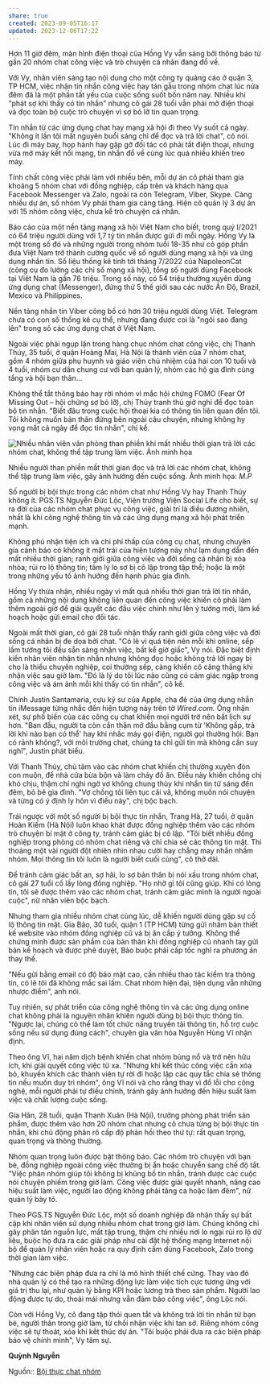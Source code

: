 ```yaml
---
share: true
created: 2023-09-05T16:17
updated: 2023-12-06T17:22
---
```

Hơn 11 giờ đêm, màn hình điện thoại của Hồng Vy vẫn sáng bởi thông báo từ gần 20 nhóm chat công việc và trò chuyện cá nhân đang đổ về.

Với Vy, nhân viên sáng tạo nội dung cho một công ty quảng cáo ở quận 3, TP HCM, việc nhận tin nhắn công việc hay tán gẫu trong nhóm chat lúc nửa đêm đã là một phần tất yếu của cuộc sống suốt bốn năm nay. Nhiều khi "phát sợ khi thấy có tin nhắn" nhưng cô gái 28 tuổi vẫn phải mở điện thoại và đọc toàn bộ cuộc trò chuyện vì sợ bỏ lỡ tin quan trọng.

Tin nhắn từ các ứng dụng chat hay mạng xã hội đi theo Vy suốt cả ngày. "Không ít lần tôi mất nguyên buổi sáng chỉ để đọc và trả lời chat", cô nói. Lúc đi máy bay, họp hành hay gặp gỡ đối tác cô phải tắt điện thoại, nhưng vừa mở máy kết nối mạng, tin nhắn đổ về cùng lúc quá nhiều khiến treo máy.

Tính chất công việc phải làm với nhiều bên, mỗi dự án cô phải tham gia khoảng 5 nhóm chat với đồng nghiệp, cấp trên và khách hàng qua Facebook Messenger và Zalo, ngoài ra còn Telegram, Viber, Skype. Càng nhiều dự án, số nhóm Vy phải tham gia càng tăng. Hiện cô quản lý 3 dự án với 15 nhóm công việc, chưa kể trò chuyện cá nhân.

Báo cáo của một nền tảng mạng xã hội Việt Nam cho biết, trong quý I/2021 có 64 triệu người dùng với 1,7 tỷ tin nhắn được gửi đi mỗi ngày. Hồng Vy là một trong số đó và những người trong nhóm tuổi 18-35 như cô góp phần đưa Việt Nam trở thành cường quốc về số người dùng mạng xã hội và ứng dụng nhắn tin. Số liệu thống kê tính tới tháng 7/2022 của NapoleonCat (công cụ đo lường các chỉ số mạng xã hội), tổng số người dùng Facebook tại Việt Nam là gần 76 triệu. Trong số này, có 54 triệu thường xuyên dùng ứng dụng chat (Messenger), đứng thứ 5 thế giới sau các nước Ấn Độ, Brazil, Mexico và Philippines.

Nền tảng nhắn tin Viber công bố có hơn 30 triệu người dùng Việt. Telegram chưa có con số thống kê cụ thể, nhưng đang được coi là "ngôi sao đang lên" trong số các ứng dụng chat ở Việt Nam.

Ngoài việc phải ngụp lặn trong hàng chục nhóm chat công việc, chị Thanh Thúy, 35 tuổi, ở quận Hoàng Mai, Hà Nội là thành viên của 7 nhóm chat, gồm 4 nhóm giữa phụ huynh và giáo viên chủ nhiệm của hai con 10 tuổi và 4 tuổi, nhóm cư dân chung cư với ban quản lý, nhóm các hộ gia đình cùng tầng và hội bạn thân...

Không thể tắt thông báo hay rời nhóm vì mắc hội chứng FOMO (Fear Of Missing Out – hội chứng sợ bỏ lỡ), chị Thúy tranh thủ giờ nghỉ để đọc toàn bộ tin nhắn. "Biết đâu trong cuộc hội thoại kia có thông tin liên quan đến tôi. Tôi không muốn bản thân đứng bên ngoài câu chuyện, nhưng không hy vọng mất cả ngày để đọc tin nhắn", chị kể.

 ![Nhiều nhân viên văn phòng than phiền khi mất nhiều thời gian trả lời các nhóm chat, không thể tập trung làm việc. Ảnh minh họa](https://i1-giadinh.vnecdn.net/2022/08/04/901c35715ae898b6c1f9-5872-1659630652.jpg?w=680&h=0&q=100&dpr=1&fit=crop&s=afiaCQDdNXjlJkJHvV0TlA)

Nhiều người than phiền mất thời gian đọc và trả lời các nhóm chat, không thể tập trung làm việc, gây ảnh hưởng đến cuộc sống. Ảnh minh họa: _M.P_

Số người bị bội thực trong các nhóm chat như Hồng Vy hay Thanh Thúy không ít. PGS.TS Nguyễn Đức Lộc, Viện trưởng Viện Social Life cho biết, sự ra đời của các nhóm chat phục vụ công việc, giải trí là điều đương nhiên, nhất là khi công nghệ thông tin và các ứng dụng mạng xã hội phát triển mạnh.

Không phủ nhận tiện ích và chi phí thấp của công cụ chat, nhưng chuyên gia cảnh báo có không ít mặt trái của hiện tượng này như lạm dụng dẫn đến mất nhiều thời gian; ranh giới giữa công việc và đời sống cá nhân bị xóa nhòa; rủi ro lộ thông tin; tâm lý lo sợ bị cô lập trong tập thể; hoặc là một trong những yếu tố ảnh hưởng đến hạnh phúc gia đình.

Hồng Vy thừa nhận, nhiều ngày vì mất quá nhiều thời gian trả lời tin nhắn, gồm cả những nội dung không liên quan đến công việc khiến cô phải làm thêm ngoài giờ để giải quyết các đầu việc chính như lên ý tưởng mới, làm kế hoạch hoặc gửi email cho đối tác.

Ngoài mất thời gian, cô gái 28 tuổi nhận thấy ranh giới giữa công việc và đời sống cá nhân bị đe dọa bởi chat. "Có lẽ vì quá tiện nên mỗi khi online, sếp lầm tưởng tôi đều sẵn sàng nhận việc, bất kể giờ giấc", Vy nói. Đặc biệt định kiến nhân viên nhận tin nhắn nhưng không đọc hoặc không trả lời ngay bị cho là thiếu chuyên nghiệp, coi thường sếp, càng khiến cô căng thẳng khi nhận việc sau giờ làm. "Đó là lý do tôi lúc nào cũng có cảm giác ngập trong công việc và ám ảnh mỗi khi thấy có tin nhắn", cô kể.

Chính Justin Santamaria, cựu kỹ sư của Apple, cha đẻ của ứng dụng nhắn tin iMessage từng nhắc đến hiện tượng này trên tờ _Wired.com._ Ông nhận xét, sự phổ biến của các công cụ chat khiến mọi người trở nên bất lịch sự hơn. "Ban đầu, người ta còn cẩn thận mở đầu bằng cụm từ 'Không gấp, trả lời khi nào bạn có thể' hay khi nhấc máy gọi điện, người gọi thường hỏi: Bạn có rảnh không?, với môi trường chat, chúng ta chỉ gửi tin mà không cần suy nghĩ", Justin phát biểu.

Với Thanh Thúy, chú tâm vào các nhóm chat khiến chị thường xuyên đón con muộn, để nhà cửa bừa bộn và làm cháy đồ ăn. Điều này khiến chồng chị khó chịu, thậm chí nghi ngờ vợ không chung thủy khi nhắn tin từ sáng đến đêm, bỏ bê gia đình. "Vợ chồng tôi liên tục cãi vã, không muốn nói chuyện và từng có ý định ly hôn vì điều này", chị bộc bạch.

Trái ngược với một số người bị bội thực tin nhắn, Trang Hà, 27 tuổi, ở quận Hoàn Kiếm (Hà Nội) luôn khao khát được đồng nghiệp thêm vào các nhóm trò chuyện bí mật ở công ty, tránh cảm giác bị cô lập. "Tôi biết nhiều đồng nghiệp trong phòng có nhóm chat riêng và chỉ chia sẻ các thông tin mật. Thi thoảng một vài người đột nhiên nhìn nhau cười hay chẳng may nhắn nhầm nhóm. Mọi thông tin tôi luôn là người biết cuối cùng", cô thở dài.

Để tránh cảm giác bất an, sợ hãi, lo sợ bản thân bị nói xấu trong nhóm chat, cô gái 27 tuổi cố lấy lòng đồng nghiệp. "Họ nhờ gì tôi cũng giúp. Khi có lòng tin, tôi sẽ được thêm vào các nhóm chat, tránh cảm giác mình là người ngoài cuộc", nữ nhân viên bộc bạch.

Nhưng tham gia nhiều nhóm chat cùng lúc, dễ khiến người dùng gặp sự cố lộ thông tin mật. Gia Bảo, 30 tuổi, quận 1 (TP HCM) từng gửi nhầm bản thiết kế website vào nhóm đồng nghiệp cũ và bị ăn cắp ý tưởng. Không thể chứng minh được sản phẩm của bản thân khi đồng nghiệp cũ nhanh tay gửi bản kế hoạch và được phê duyệt, Bảo buộc phải cấp tốc nghĩ ra phương án thay thế.

"Nếu gửi bằng email có độ bảo mật cao, cần nhiều thao tác kiểm tra thông tin, có lẽ tôi đã không mắc sai lầm. Chat nhóm hiện đại, tiện dụng vẫn những nhược điểm", anh nói.

Tuy nhiên, sự phát triển của công nghệ thông tin và các ứng dụng online chat không phải là nguyên nhân khiến người dùng bị bội thực thông tin. "Ngược lại, chúng có thể làm tốt chức năng truyền tải thông tin, hỗ trợ cuộc sống nếu sử dụng đúng cách", chuyên gia văn hóa Nguyễn Hùng Vĩ nhận định.

Theo ông Vĩ, hai năm dịch bệnh khiến chat nhóm bùng nổ và trở nên hữu ích, khi giải quyết công việc từ xa. "Nhưng khi kết thúc công việc cần xóa bỏ, khuyến khích các thành viên tự rời đi hoặc lập các quy tắc chia sẻ thông tin nếu muốn duy trì nhóm", ông Vĩ nói và cho rằng thay vì đổ lỗi cho công nghệ, mỗi người phải tự điều chỉnh, tránh gây ảnh hưởng đến hiệu suất làm việc và chất lượng cuộc sống.

Gia Hân, 28 tuổi, quận Thanh Xuân (Hà Nội), trưởng phòng phát triển sản phẩm, được thêm vào hơn 20 nhóm chat nhưng cô chưa từng bị bội thực tin nhắn, khi chủ động phân rõ cấp độ phản hồi theo thứ tự: rất quan trọng, quan trọng và thông thường.

Nhóm quan trọng luôn được bật thông báo. Các nhóm trò chuyện với bạn bè, đồng nghiệp ngoài công việc thường bị ẩn hoặc chuyển sang chế độ tắt. "Việc phân nhóm giúp tôi không bị khủng bố tin nhắn, tránh được các cuộc nói chuyện phiếm trong giờ làm. Công việc được giải quyết nhanh, nâng cao hiệu suất làm việc, người lao động không phải tăng ca hoặc làm đêm", nữ quản lý bày tỏ.

Theo PGS.TS Nguyễn Đức Lộc, một số doanh nghiệp đã nhận thấy sự bất cập khi nhân viên sử dụng nhiều nhóm chat trong giờ làm. Chúng không chỉ gây phân tán nguồn lực, mất tập trung, thậm chí nhiều nơi lo ngại rủi ro lộ dữ liệu, buộc họ đưa ra các giải pháp như cài đặt hệ thống mạng Internet nội bộ để quản lý nhân viên hoặc ra quy định cấm dùng Facebook, Zalo trong thời gian làm việc.

"Nhưng các biện pháp đưa ra chỉ là mô hình thiết chế cứng. Thay vào đó nhà quản lý có thể tạo ra những động lực làm việc tích cực tương ứng với giá trị thu lại, như quản lý bằng KPI hoặc lương trả theo sản phẩm. Người lao động được tự do, thoải mái nhưng vẫn đảm bảo công việc", ông Lộc nói.

Còn với Hồng Vy, cô đang tập thói quen tắt và không trả lời tin nhắn từ bạn bè, người thân trong giờ làm, từ chối nhận việc khi tan sở. Riêng nhóm công việc sẽ tự thoát, xóa khi kết thúc dự án. "Tôi buộc phải đưa ra các biện pháp bảo vệ chính mình", Vy tâm sự.

**Quỳnh Nguyễn**

Nguồn:: [Bội thực chat nhóm](https://vnexpress.net/boi-thuc-chat-nhom-4500761.html)
